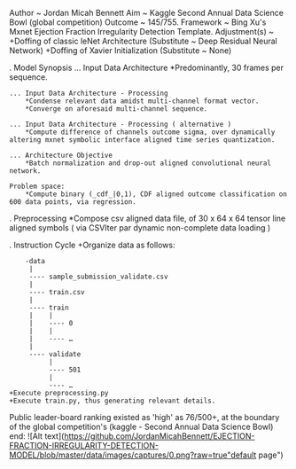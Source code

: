 Author ~ Jordan Micah Bennett
Aim ~ Kaggle Second Annual Data Science Bowl (global competition)
Outcome ~ 145/755.
Framework ~ Bing Xu's Mxnet Ejection Fraction Irregularity Detection Template.
Adjustment(s) ~ 
	+Doffing of classic leNet Architecture (Substitute ~ Deep Residual Neural Network)
	+Doffing of Xavier Initialization (Substitute ~ None)








. Model Synopsis
	... Input Data Architecture
		*Predominantly, 30 frames per sequence.

	... Input Data Architecture - Processing
		*Condense relevant data amidst multi-channel format vector.
		*Converge on aforesaid multi-channel sequence.

	... Input Data Architecture - Processing ( alternative )
		*Compute difference of channels outcome sigma, over dynamically altering mxnet symbolic interface aligned time series quantization. 

	... Architecture Objective
		*Batch normalization and drop-out aligned convolutional neural network.

	Problem space:
		*Compute binary (_cdf_|0,1), CDF aligned outcome classification on 600 data points, via regression. 


		
		
		
		
		
		
		
. Preprocessing
	*Compose csv aligned data file, of 30 x 64 x 64 tensor line aligned symbols ( via CSVIter par dynamic non-complete data loading )

	
	
	
	
	
	
	

	

. Instruction Cycle
	+Organize data as follows:
	
		-data
		 |
		 ---- sample_submission_validate.csv
		 |
		 ---- train.csv
		 |
		 ---- train
		 |    |
		 |    ---- 0
		 |    |
		 |    ---- …
		 |
		 ---- validate
			  |
			  ---- 501
			  |
			  ---- …
	+Execute preprocessing.py
	+Execute train.py, thus generating relevant details.







	
	
Public leader-board ranking existed as 'high' as 76/500+, at the boundary of the global competition's (kaggle - Second Annual Data Science Bowl) end:
![Alt text](https://github.com/JordanMicahBennett/EJECTION-FRACTION-IRREGULARITY-DETECTION-MODEL/blob/master/data/images/captures/0.png?raw=true"default page")
